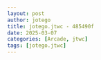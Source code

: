 ```yaml
---
layout: post
author: jotego
title: jotego.jtwc - 485490f
date: 2025-03-07
categories: [Arcade, jtwc]
tags: [jotego.jtwc]
---
```


